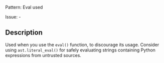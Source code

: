 Pattern: Eval used

Issue: -

## Description

Used when you use the `eval()` function, to discourage its usage. Consider using `ast.literal_eval()` for safely evaluating strings containing Python expressions from untrusted sources.